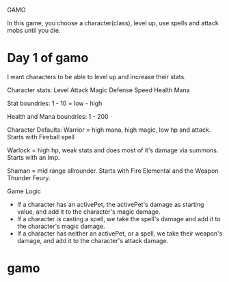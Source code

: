 GAMO

In this game, you choose a character(class), level up, use spells and attack mobs until you die.

# Day 1 of gamo

I want characters to be able to level up and increase their stats.

Character stats:
Level
Attack
Magic
Defense
Speed
Health
Mana

Stat boundries:
1 - 10 = low - high

Health and Mana boundries:
1 - 200

Character Defaults:
Warrior = high mana, high magic, low hp and attack. Starts with Fireball spell

Warlock = high hp, weak stats and does most of it's damage via summons. Starts with an Imp.

Shaman = mid range allrounder. Starts with Fire Elemental and the Weapon Thunder Feury.

Game Logic

- If a character has an activePet, the activePet's damage as starting value, and add it to the character's magic damage.
- If a character is casting a spell, we take the spell's damage and add  it to the character's magic damage.
- If a character has neither an activePet, or a spell, we take their weapon's damage, and add it to the character's attack damage.

# gamo
